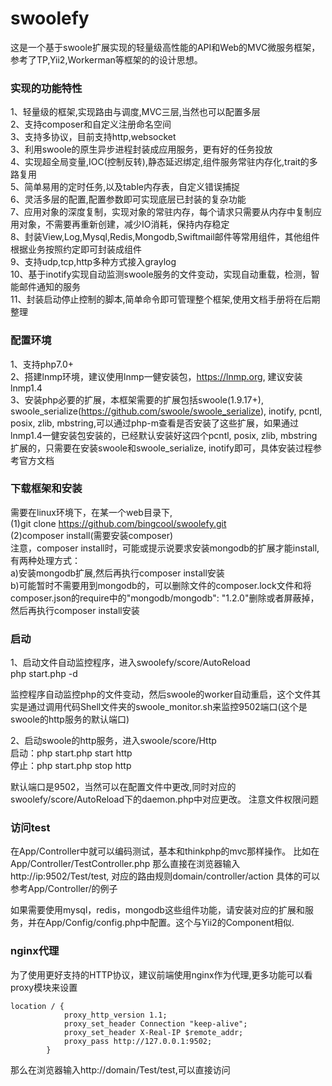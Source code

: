 # swoolefy
这是一个基于swoole扩展实现的轻量级高性能的API和Web的MVC微服务框架，参考了TP,Yii2,Workerman等框架的的设计思想。
### 实现的功能特性     
1、轻量级的框架,实现路由与调度,MVC三层,当然也可以配置多层     
2、支持composer和自定义注册命名空间      
3、支持多协议，目前支持http,websocket    
3、利用swoole的原生异步进程封装成应用服务，更有好的任务投放         
4、实现超全局变量,IOC(控制反转),静态延迟绑定,组件服务常驻内存化,trait的多路复用     
5、简单易用的定时任务,以及table内存表，自定义错误捕捉       
6、灵活多层的配置,配置参数即可实现底层已封装的复杂功能          
7、应用对象的深度复制，实现对象的常驻内存，每个请求只需要从内存中复制应用对象，不需要再重新创建，减少IO消耗，保持内存稳定     
8、封装View,Log,Mysql,Redis,Mongodb,Swiftmail邮件等常用组件，其他组件根据业务按照约定即可封装成组件     
9、支持udp,tcp,http多种方式接入graylog    
10、基于inotify实现自动监测swoole服务的文件变动，实现自动重载，检测，智能邮件通知的服务      
11、封装启动停止控制的脚本,简单命令即可管理整个框架,使用文档手册将在后期整理

### 配置环境
1、支持php7.0+       
2、搭建lnmp环境，建议使用lnmp一健安装包，https://lnmp.org, 建议安装lnmp1.4     
3、安装php必要的扩展，本框架需要的扩展包括swoole(1.9.17+), swoole_serialize(https://github.com/swoole/swoole_serialize), inotify, pcntl, posix, zlib, mbstring,可以通过php-m查看是否安装了这些扩展，如果通过lnmp1.4一健安装包安装的，已经默认安装好这四个pcntl, posix, zlib, mbstring扩展的，只需要在安装swoole和swoole_serialize, inotify即可，具体安装过程参考官方文档

### 下载框架和安装
需要在linux环境下，在某一个web目录下,                   
(1)git clone https://github.com/bingcool/swoolefy.git         
(2)composer install(需要安装composer)    
注意，composer install时，可能或提示说要求安装mongodb的扩展才能install,有两种处理方式：     
a)安装mongodb扩展,然后再执行composer install安装      
b)可能暂时不需要用到mongodb的，可以删除文件的composer.lock文件和将composer.json的require中的"mongodb/mongodb": "1.2.0"删除或者屏蔽掉，然后再执行composer install安装

### 启动
1、启动文件自动监控程序，进入swoolefy/score/AutoReload     
php  start.php -d            

监控程序自动监控php的文件变动，然后swoole的worker自动重启，这个文件其实是通过调用代码Shell文件夹的swoole_monitor.sh来监控9502端口(这个是swoole的http服务的默认端口)           

2、启动swoole的http服务，进入swoole/score/Http       
启动：php start.php start http          
停止：php start.php stop http              

默认端口是9502，当然可以在配置文件中更改,同时对应的swoolefy/score/AutoReload下的daemon.php中对应更改。
注意文件权限问题

### 访问test
在App/Controller中就可以编码测试，基本和thinkphp的mvc那样操作。
比如在App/Controller/TestController.php
那么直接在浏览器输入http://ip:9502/Test/test, 对应的路由规则domain/controller/action
具体的可以参考App/Controller/的例子

如果需要使用mysql，redis，mongodb这些组件功能，请安装对应的扩展和服务，并在App/Config/config.php中配置。这个与Yii2的Component相似.

### nginx代理      
为了使用更好支持的HTTP协议，建议前端使用nginx作为代理,更多功能可以看proxy模块来设置   
```
location / {
            proxy_http_version 1.1;
            proxy_set_header Connection "keep-alive";
            proxy_set_header X-Real-IP $remote_addr;
            proxy_pass http://127.0.0.1:9502;
        }
```

那么在浏览器输入http://domain/Test/test,可以直接访问

